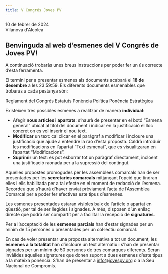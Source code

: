 ```yaml
---
title: V Congrés Joves PV
---
```


<div class="text-2xl mb-4 lh-sm text-muted">
  10 de febrer de 2024<br>
  Vilanova d'Alcolea
</div>

<h2 class="text-lg mb-3">Benvinguda al web d’esmenes del V Congrés de Joves PV!</h2>

A continuació trobaràs unes breus instruccions per poder fer un ús correcte d’esta ferramenta.

El termini per a presentar esmenes als documents acabarà el **18 de desembre** a les 23:59:59. Els diferents documents esmenables que trobaràs a cada pestanya són:

<div class="doc-grid mb-6">
<nuxt-link to="/jovespv-2024/reglament" class="doc-button">
  Reglament del Congrés
</nuxt-link>

<nuxt-link to="/jovespv-2024/estatuts" class="doc-button">
  Estatuts
</nuxt-link>

<nuxt-link to="/jovespv-2024/politica" class="doc-button">
  Ponència Política
</nuxt-link>

<nuxt-link to="/jovespv-2024/estrategia" class="doc-button">
  Ponència Estratègica
</nuxt-link>
</div>

Existeixen tres possibles esmenes a realitzar de manera **individual**:

- Afegir **nous articles i apartats**: s’haurà de presentar en el botó “Esmena general” ubicat al títol del document i indicar en la justificació el lloc concret on es vol inserir el nou text.
- **Modificar** un text: cal clicar en el paràgraf a modificar i incloure una justificació que ajude a entendre la raó d’esta proposta. Caldrà introduir les modificacions en l’apartat “Text esmenat”, que es visualitzaran en l’apartat “Modificacions”.
- **Suprimir** un text: es pot esborrar tot un paràgraf directament, incloent una justificació raonada per a la supressió del contingut.

Aquelles propostes promogudes per les assemblees comarcals han de ser presentades per les **secretaries comarcals** mitjançant l’opció que tindran elles i ells habilitada per a tal efecte en el moment de redacció de l’esmena. Recordeu que s’haurà d’haver enviat prèviament l’acta de l’Assemblea Comarcal per a poder fer efectives este tipus d’esmenes.

Les esmenes presentades estaran visibles baix de l’article o apartat en qüestió, per tal de ser llegides i signades. A més, disposen d’un enllaç directe que podrà ser compartit per a facilitar la recepció de **signatures**.

Per a l’acceptació de les **esmenes parcials** han d’estar signades per un mínim de 15 persones o presentades per un col·lectiu comarcal.

En cas de voler presentar una proposta alternativa a tot un document, les **esmenes a la totalitat** han d’incloure un text alternatiu i s’han de presentar signades per un mínim de 50 persones de tres comarques diferents. Seran invàlides aquelles signatures que donen suport a dues esmenes d’este tipus a la mateixa ponència. S’han de presentar a info@jovespv.org o a la Seu Nacional de Compromís.
